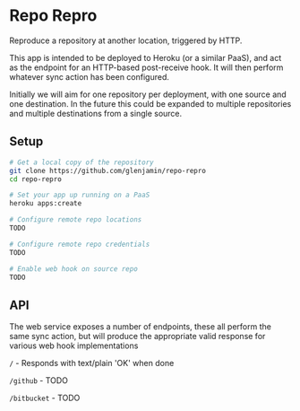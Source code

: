 Repo Repro
==========

Reproduce a repository at another location, triggered by HTTP.

This app is intended to be deployed to Heroku (or a similar PaaS), and act as
the endpoint for an HTTP-based post-receive hook. It will then perform whatever
sync action has been configured.

Initially we will aim for one repository per deployment, with one source and
one destination. In the future this could be expanded to multiple repositories
and multiple destinations from a single source.

Setup
-----

```bash
# Get a local copy of the repository
git clone https://github.com/glenjamin/repo-repro
cd repo-repro

# Set your app up running on a PaaS
heroku apps:create

# Configure remote repo locations
TODO

# Configure remote repo credentials
TODO

# Enable web hook on source repo
TODO

```

API
---

The web service exposes a number of endpoints, these all perform the same sync
action, but will produce the appropriate valid response for various web hook
implementations

`/` - Responds with text/plain 'OK' when done

`/github` - TODO

`/bitbucket` - TODO
